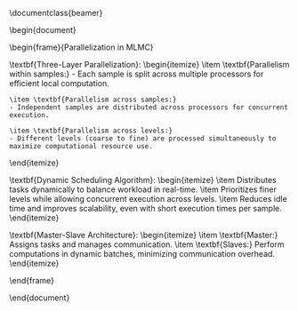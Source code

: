 
\documentclass{beamer}

\begin{document}

\begin{frame}{Parallelization in MLMC}

\textbf{Three-Layer Parallelization}:
\begin{itemize}
    \item \textbf{Parallelism within samples:} 
    - Each sample is split across multiple processors for efficient local computation.
    
    \item \textbf{Parallelism across samples:} 
    - Independent samples are distributed across processors for concurrent execution.
    
    \item \textbf{Parallelism across levels:} 
    - Different levels (coarse to fine) are processed simultaneously to maximize computational resource use.
\end{itemize}

\textbf{Dynamic Scheduling Algorithm}:
\begin{itemize}
    \item Distributes tasks dynamically to balance workload in real-time.
    \item Prioritizes finer levels while allowing concurrent execution across levels.
    \item Reduces idle time and improves scalability, even with short execution times per sample.
\end{itemize}

\textbf{Master-Slave Architecture}:
\begin{itemize}
    \item \textbf{Master:} Assigns tasks and manages communication.
    \item \textbf{Slaves:} Perform computations in dynamic batches, minimizing communication overhead.
\end{itemize}

\end{frame}

\end{document}
